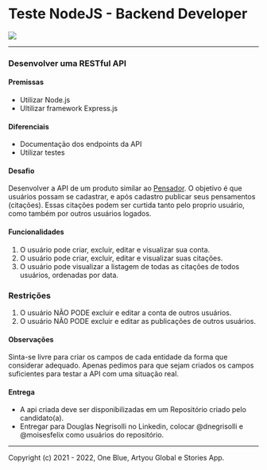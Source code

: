 # **Teste NodeJS - Backend Developer** 

<img src="https://i.imgur.com/BssBbbX.png" />

<hr>

### Desenvolver uma RESTful API

#### Premissas

- Utilizar Node.js
- Ultilizar framework Express.js 


#### Diferenciais

- Documentação dos endpoints da API
- Utilizar testes

#### Desafio

Desenvolver a API de um produto similar ao <a href="https://www.pensador.com/">Pensador</a>. O objetivo é que usuários possam se cadastrar, e após cadastro publicar seus pensamentos (citações). Essas citações podem ser curtida tanto pelo proprio usuário, como também por outros usuários logados. 

#### Funcionalidades

1. O usuário pode criar, excluir, editar e visualizar sua conta. 
2. O usuário pode criar, excluir, editar e visualizar suas citações.
3. O usuário pode visualizar a listagem de todas as citações de todos usuários, ordenadas por data. 

### Restrições

1. O usuário NÃO PODE excluir e editar a conta de outros usuários.
2. O usuário NÃ0 PODE excluir e editar as publicações de outros usuários.

#### Observações

Sinta-se livre para criar os campos de cada entidade da forma que considerar adequado. Apenas pedimos para que sejam criados os campos suficientes para testar a API com uma situação real.

#### Entrega

- A api criada deve ser disponibilizadas em um Repositório criado pelo candidato(a).
- Entregar para Douglas Negrisolli no Linkedin, colocar @dnegrisolli e @moisesfelix como usuários do repositório.

<hr>

Copyright (c) 2021 - 2022, One Blue, Artyou Global e Stories App.
